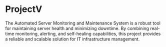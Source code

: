 # ProjectV
The Automated Server Monitoring and Maintenance System is a robust tool for maintaining server health and minimizing downtime. By combining real-time monitoring, alerting, and self-healing capabilities, this project provides a reliable and scalable solution for IT infrastructure management.
